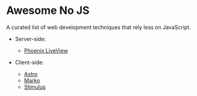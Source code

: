 # Awesome No JS

A curated list of web development techniques that rely less on JavaScript.

- Server-side:

  - [Phoenix LiveView](https://github.com/phoenixframework/phoenix_live_view)

- Client-side:

  - [Astro](https://astro.build)
  - [Marko](https://markojs.com)
  - [Stimulus](https://stimulus.hotwire.dev)
